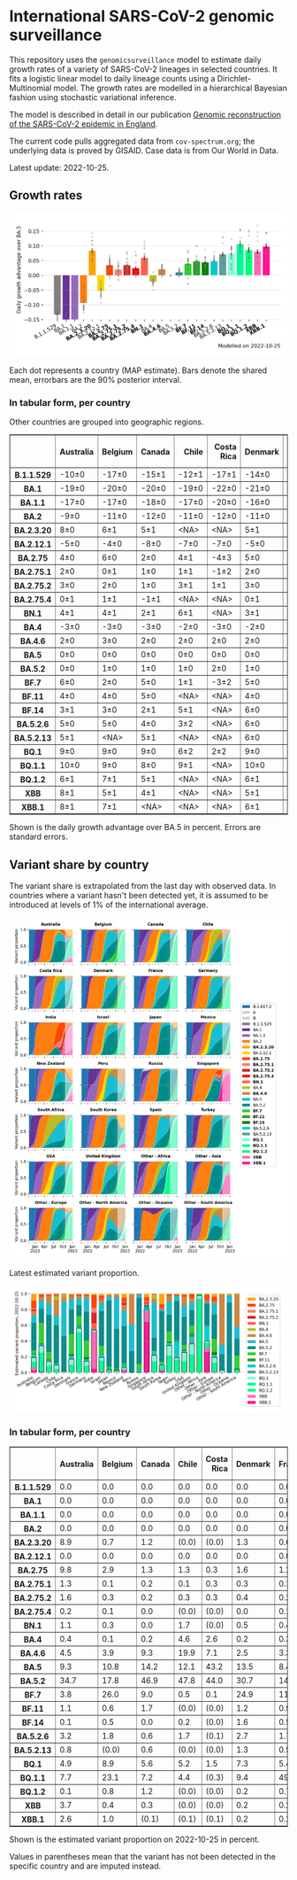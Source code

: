 # International SARS-CoV-2 genomic surveillance

This repository uses the `genomicsurveillance` model to estimate daily growth rates of a variety of SARS-CoV-2 lineages in selected countries. It fits a logistic linear model to daily lineage counts using a Dirichlet-Multinomial model. The growth rates are modelled in a hierarchical Bayesian fashion using stochastic variational inference. 

The model is described in detail in our publication [Genomic reconstruction of the SARS-CoV-2 epidemic in England](https://www.nature.com/articles/s41586-021-04069-y).

The current code pulls aggregated data from `cov-spectrum.org`; the underlying data is proved by GISAID. Case data is from Our World in Data.

Latest update: 2022-10-25.

## Growth rates
![Growth rates](plots/growth-rate-latest.png)

Each dot represents a country (MAP estimate). Bars denote the shared mean, errorbars are the 90% posterior interval.

### In tabular form, per country

Other countries are grouped into geographic regions.

<small><table border="1" class="dataframe">
  <thead>
    <tr style="text-align: right;">
      <th></th>
      <th>Australia</th>
      <th>Belgium</th>
      <th>Canada</th>
      <th>Chile</th>
      <th>Costa Rica</th>
      <th>Denmark</th>
      <th>France</th>
      <th>Germany</th>
      <th>India</th>
      <th>Israel</th>
      <th>Japan</th>
      <th>Mexico</th>
      <th>New Zealand</th>
      <th>Peru</th>
      <th>Russia</th>
      <th>Singapore</th>
      <th>South Africa</th>
      <th>South Korea</th>
      <th>Spain</th>
      <th>Turkey</th>
      <th>USA</th>
      <th>United Kingdom</th>
      <th>Other - Africa</th>
      <th>Other - Asia</th>
      <th>Other - Europe</th>
      <th>Other - North America</th>
      <th>Other - Oceania</th>
      <th>Other - South America</th>
    </tr>
  </thead>
  <tbody>
    <tr>
      <th>B.1.1.529</th>
      <td>-10±0</td>
      <td>-17±0</td>
      <td>-15±1</td>
      <td>-12±1</td>
      <td>-17±1</td>
      <td>-14±0</td>
      <td>-11±0</td>
      <td>-14±0</td>
      <td>-2±0</td>
      <td>-17±0</td>
      <td>-14±1</td>
      <td>-14±1</td>
      <td>-12±1</td>
      <td>-16±1</td>
      <td>-13±0</td>
      <td>&lt;NA&gt;</td>
      <td>-13±0</td>
      <td>-10±2</td>
      <td>-16±0</td>
      <td>-18±0</td>
      <td>-13±0</td>
      <td>-17±0</td>
      <td>-8±0</td>
      <td>-8±0</td>
      <td>-15±0</td>
      <td>-19±0</td>
      <td>&lt;NA&gt;</td>
      <td>-11±0</td>
    </tr>
    <tr>
      <th>BA.1</th>
      <td>-19±0</td>
      <td>-20±0</td>
      <td>-20±0</td>
      <td>-19±0</td>
      <td>-22±0</td>
      <td>-21±0</td>
      <td>-18±0</td>
      <td>-21±0</td>
      <td>-14±0</td>
      <td>-22±0</td>
      <td>-21±0</td>
      <td>-19±0</td>
      <td>-24±0</td>
      <td>-22±0</td>
      <td>-18±0</td>
      <td>-16±0</td>
      <td>-15±0</td>
      <td>-20±0</td>
      <td>-20±0</td>
      <td>-20±0</td>
      <td>-21±0</td>
      <td>-21±0</td>
      <td>-15±0</td>
      <td>-13±0</td>
      <td>-19±0</td>
      <td>-20±0</td>
      <td>-3±0</td>
      <td>-18±0</td>
    </tr>
    <tr>
      <th>BA.1.1</th>
      <td>-17±0</td>
      <td>-17±0</td>
      <td>-18±0</td>
      <td>-17±0</td>
      <td>-20±0</td>
      <td>-16±0</td>
      <td>-16±0</td>
      <td>-18±0</td>
      <td>-12±0</td>
      <td>-19±0</td>
      <td>-17±0</td>
      <td>-17±0</td>
      <td>-14±0</td>
      <td>-21±0</td>
      <td>-18±0</td>
      <td>-8±0</td>
      <td>-13±0</td>
      <td>-16±0</td>
      <td>-17±0</td>
      <td>-16±0</td>
      <td>-19±0</td>
      <td>-18±0</td>
      <td>-14±0</td>
      <td>-12±0</td>
      <td>-16±0</td>
      <td>-18±0</td>
      <td>-7±0</td>
      <td>-17±0</td>
    </tr>
    <tr>
      <th>BA.2</th>
      <td>-9±0</td>
      <td>-11±0</td>
      <td>-12±0</td>
      <td>-11±0</td>
      <td>-12±0</td>
      <td>-11±0</td>
      <td>-8±0</td>
      <td>-11±0</td>
      <td>-4±0</td>
      <td>-11±0</td>
      <td>-10±0</td>
      <td>-10±0</td>
      <td>-8±0</td>
      <td>-13±0</td>
      <td>-12±0</td>
      <td>-4±0</td>
      <td>-8±0</td>
      <td>-9±0</td>
      <td>-9±0</td>
      <td>-8±0</td>
      <td>-11±0</td>
      <td>-11±0</td>
      <td>-7±0</td>
      <td>-7±0</td>
      <td>-10±0</td>
      <td>-11±0</td>
      <td>-4±0</td>
      <td>-10±0</td>
    </tr>
    <tr>
      <th>BA.2.3.20</th>
      <td>8±0</td>
      <td>6±1</td>
      <td>5±1</td>
      <td>&lt;NA&gt;</td>
      <td>&lt;NA&gt;</td>
      <td>5±1</td>
      <td>12±1</td>
      <td>9±1</td>
      <td>13±1</td>
      <td>6±1</td>
      <td>7±1</td>
      <td>&lt;NA&gt;</td>
      <td>7±1</td>
      <td>&lt;NA&gt;</td>
      <td>&lt;NA&gt;</td>
      <td>11±0</td>
      <td>&lt;NA&gt;</td>
      <td>10±1</td>
      <td>9±1</td>
      <td>5±1</td>
      <td>7±0</td>
      <td>5±1</td>
      <td>&lt;NA&gt;</td>
      <td>14±1</td>
      <td>12±0</td>
      <td>&lt;NA&gt;</td>
      <td>&lt;NA&gt;</td>
      <td>&lt;NA&gt;</td>
    </tr>
    <tr>
      <th>BA.2.12.1</th>
      <td>-5±0</td>
      <td>-4±0</td>
      <td>-8±0</td>
      <td>-7±0</td>
      <td>-7±0</td>
      <td>-5±0</td>
      <td>-3±0</td>
      <td>-5±0</td>
      <td>-5±0</td>
      <td>-6±0</td>
      <td>-7±0</td>
      <td>-7±0</td>
      <td>-6±0</td>
      <td>-9±0</td>
      <td>-7±1</td>
      <td>-2±0</td>
      <td>-2±1</td>
      <td>-5±0</td>
      <td>-4±0</td>
      <td>-5±0</td>
      <td>-7±0</td>
      <td>-4±0</td>
      <td>-6±0</td>
      <td>-5±0</td>
      <td>-4±0</td>
      <td>-7±0</td>
      <td>-3±1</td>
      <td>-6±0</td>
    </tr>
    <tr>
      <th>BA.2.75</th>
      <td>4±0</td>
      <td>6±0</td>
      <td>2±0</td>
      <td>4±1</td>
      <td>-4±3</td>
      <td>5±0</td>
      <td>5±0</td>
      <td>5±0</td>
      <td>4±0</td>
      <td>4±0</td>
      <td>3±0</td>
      <td>0±2</td>
      <td>3±0</td>
      <td>1±1</td>
      <td>2±0</td>
      <td>5±0</td>
      <td>0±1</td>
      <td>5±0</td>
      <td>6±0</td>
      <td>3±1</td>
      <td>4±0</td>
      <td>5±0</td>
      <td>4±2</td>
      <td>5±0</td>
      <td>7±0</td>
      <td>-1±2</td>
      <td>&lt;NA&gt;</td>
      <td>5±1</td>
    </tr>
    <tr>
      <th>BA.2.75.1</th>
      <td>2±0</td>
      <td>0±1</td>
      <td>1±0</td>
      <td>1±1</td>
      <td>-1±2</td>
      <td>2±0</td>
      <td>3±0</td>
      <td>3±0</td>
      <td>4±0</td>
      <td>3±0</td>
      <td>0±0</td>
      <td>&lt;NA&gt;</td>
      <td>1±0</td>
      <td>-2±2</td>
      <td>4±1</td>
      <td>4±0</td>
      <td>0±2</td>
      <td>3±0</td>
      <td>2±1</td>
      <td>&lt;NA&gt;</td>
      <td>2±0</td>
      <td>3±0</td>
      <td>&lt;NA&gt;</td>
      <td>3±0</td>
      <td>3±0</td>
      <td>&lt;NA&gt;</td>
      <td>&lt;NA&gt;</td>
      <td>&lt;NA&gt;</td>
    </tr>
    <tr>
      <th>BA.2.75.2</th>
      <td>3±0</td>
      <td>2±0</td>
      <td>1±0</td>
      <td>3±1</td>
      <td>1±1</td>
      <td>3±0</td>
      <td>6±1</td>
      <td>2±0</td>
      <td>8±0</td>
      <td>2±1</td>
      <td>2±0</td>
      <td>&lt;NA&gt;</td>
      <td>3±0</td>
      <td>1±1</td>
      <td>8±1</td>
      <td>5±0</td>
      <td>&lt;NA&gt;</td>
      <td>3±0</td>
      <td>5±1</td>
      <td>1±1</td>
      <td>3±0</td>
      <td>4±0</td>
      <td>&lt;NA&gt;</td>
      <td>7±0</td>
      <td>4±0</td>
      <td>&lt;NA&gt;</td>
      <td>&lt;NA&gt;</td>
      <td>&lt;NA&gt;</td>
    </tr>
    <tr>
      <th>BA.2.75.4</th>
      <td>0±1</td>
      <td>1±1</td>
      <td>-1±1</td>
      <td>&lt;NA&gt;</td>
      <td>&lt;NA&gt;</td>
      <td>0±1</td>
      <td>7±1</td>
      <td>2±1</td>
      <td>7±0</td>
      <td>0±1</td>
      <td>1±1</td>
      <td>&lt;NA&gt;</td>
      <td>&lt;NA&gt;</td>
      <td>&lt;NA&gt;</td>
      <td>&lt;NA&gt;</td>
      <td>8±1</td>
      <td>&lt;NA&gt;</td>
      <td>&lt;NA&gt;</td>
      <td>&lt;NA&gt;</td>
      <td>&lt;NA&gt;</td>
      <td>1±1</td>
      <td>0±1</td>
      <td>&lt;NA&gt;</td>
      <td>&lt;NA&gt;</td>
      <td>4±0</td>
      <td>&lt;NA&gt;</td>
      <td>&lt;NA&gt;</td>
      <td>&lt;NA&gt;</td>
    </tr>
    <tr>
      <th>BN.1</th>
      <td>4±1</td>
      <td>4±1</td>
      <td>2±1</td>
      <td>6±1</td>
      <td>&lt;NA&gt;</td>
      <td>3±1</td>
      <td>11±1</td>
      <td>6±0</td>
      <td>10±0</td>
      <td>4±1</td>
      <td>7±1</td>
      <td>&lt;NA&gt;</td>
      <td>5±1</td>
      <td>&lt;NA&gt;</td>
      <td>&lt;NA&gt;</td>
      <td>9±0</td>
      <td>&lt;NA&gt;</td>
      <td>7±1</td>
      <td>&lt;NA&gt;</td>
      <td>3±1</td>
      <td>4±1</td>
      <td>4±0</td>
      <td>&lt;NA&gt;</td>
      <td>11±1</td>
      <td>7±1</td>
      <td>&lt;NA&gt;</td>
      <td>&lt;NA&gt;</td>
      <td>&lt;NA&gt;</td>
    </tr>
    <tr>
      <th>BA.4</th>
      <td>-3±0</td>
      <td>-3±0</td>
      <td>-3±0</td>
      <td>-2±0</td>
      <td>-3±0</td>
      <td>-2±0</td>
      <td>-1±0</td>
      <td>-2±0</td>
      <td>-3±0</td>
      <td>-2±0</td>
      <td>-4±0</td>
      <td>-2±0</td>
      <td>-3±0</td>
      <td>-3±0</td>
      <td>-5±0</td>
      <td>-2±0</td>
      <td>-2±0</td>
      <td>-3±0</td>
      <td>-1±0</td>
      <td>-2±0</td>
      <td>-2±0</td>
      <td>-2±0</td>
      <td>-3±0</td>
      <td>-2±0</td>
      <td>-2±0</td>
      <td>-2±0</td>
      <td>1±2</td>
      <td>-2±0</td>
    </tr>
    <tr>
      <th>BA.4.6</th>
      <td>2±0</td>
      <td>3±0</td>
      <td>2±0</td>
      <td>2±0</td>
      <td>2±0</td>
      <td>2±0</td>
      <td>3±0</td>
      <td>3±0</td>
      <td>3±0</td>
      <td>3±0</td>
      <td>1±0</td>
      <td>2±0</td>
      <td>2±0</td>
      <td>3±0</td>
      <td>0±1</td>
      <td>2±0</td>
      <td>0±0</td>
      <td>0±0</td>
      <td>4±0</td>
      <td>1±1</td>
      <td>2±0</td>
      <td>2±0</td>
      <td>-1±0</td>
      <td>4±0</td>
      <td>3±0</td>
      <td>3±0</td>
      <td>&lt;NA&gt;</td>
      <td>4±0</td>
    </tr>
    <tr>
      <th>BA.5</th>
      <td>0±0</td>
      <td>0±0</td>
      <td>0±0</td>
      <td>0±0</td>
      <td>0±0</td>
      <td>0±0</td>
      <td>0±0</td>
      <td>0±0</td>
      <td>0±0</td>
      <td>0±0</td>
      <td>0±0</td>
      <td>0±0</td>
      <td>0±0</td>
      <td>0±0</td>
      <td>0±0</td>
      <td>0±0</td>
      <td>0±0</td>
      <td>0±0</td>
      <td>0±0</td>
      <td>0±0</td>
      <td>0±0</td>
      <td>0±0</td>
      <td>0±0</td>
      <td>0±0</td>
      <td>0±0</td>
      <td>0±0</td>
      <td>0±0</td>
      <td>0±0</td>
    </tr>
    <tr>
      <th>BA.5.2</th>
      <td>0±0</td>
      <td>1±0</td>
      <td>1±0</td>
      <td>1±0</td>
      <td>2±0</td>
      <td>1±0</td>
      <td>1±0</td>
      <td>2±0</td>
      <td>0±0</td>
      <td>1±0</td>
      <td>2±0</td>
      <td>1±0</td>
      <td>0±0</td>
      <td>1±0</td>
      <td>2±0</td>
      <td>1±0</td>
      <td>0±0</td>
      <td>2±0</td>
      <td>1±0</td>
      <td>1±0</td>
      <td>1±0</td>
      <td>1±0</td>
      <td>0±0</td>
      <td>1±0</td>
      <td>1±0</td>
      <td>0±0</td>
      <td>2±0</td>
      <td>0±0</td>
    </tr>
    <tr>
      <th>BF.7</th>
      <td>6±0</td>
      <td>2±0</td>
      <td>5±0</td>
      <td>1±1</td>
      <td>-3±2</td>
      <td>5±0</td>
      <td>5±0</td>
      <td>5±0</td>
      <td>3±2</td>
      <td>5±0</td>
      <td>5±0</td>
      <td>2±1</td>
      <td>3±0</td>
      <td>2±1</td>
      <td>5±0</td>
      <td>8±1</td>
      <td>-1±1</td>
      <td>9±0</td>
      <td>5±0</td>
      <td>2±1</td>
      <td>5±0</td>
      <td>5±0</td>
      <td>8±1</td>
      <td>5±1</td>
      <td>5±0</td>
      <td>-3±2</td>
      <td>&lt;NA&gt;</td>
      <td>6±0</td>
    </tr>
    <tr>
      <th>BF.11</th>
      <td>4±0</td>
      <td>4±0</td>
      <td>5±0</td>
      <td>&lt;NA&gt;</td>
      <td>&lt;NA&gt;</td>
      <td>4±0</td>
      <td>6±0</td>
      <td>4±0</td>
      <td>&lt;NA&gt;</td>
      <td>3±0</td>
      <td>4±0</td>
      <td>4±1</td>
      <td>4±1</td>
      <td>&lt;NA&gt;</td>
      <td>7±1</td>
      <td>10±1</td>
      <td>&lt;NA&gt;</td>
      <td>5±1</td>
      <td>4±0</td>
      <td>1±1</td>
      <td>4±0</td>
      <td>3±0</td>
      <td>&lt;NA&gt;</td>
      <td>10±1</td>
      <td>4±0</td>
      <td>&lt;NA&gt;</td>
      <td>&lt;NA&gt;</td>
      <td>3±1</td>
    </tr>
    <tr>
      <th>BF.14</th>
      <td>3±1</td>
      <td>3±0</td>
      <td>2±1</td>
      <td>5±1</td>
      <td>&lt;NA&gt;</td>
      <td>6±0</td>
      <td>5±0</td>
      <td>6±0</td>
      <td>9±1</td>
      <td>1±1</td>
      <td>4±1</td>
      <td>4±1</td>
      <td>&lt;NA&gt;</td>
      <td>&lt;NA&gt;</td>
      <td>&lt;NA&gt;</td>
      <td>&lt;NA&gt;</td>
      <td>3±2</td>
      <td>6±2</td>
      <td>6±1</td>
      <td>2±1</td>
      <td>5±0</td>
      <td>6±0</td>
      <td>&lt;NA&gt;</td>
      <td>&lt;NA&gt;</td>
      <td>4±0</td>
      <td>&lt;NA&gt;</td>
      <td>&lt;NA&gt;</td>
      <td>4±2</td>
    </tr>
    <tr>
      <th>BA.5.2.6</th>
      <td>5±0</td>
      <td>5±0</td>
      <td>4±0</td>
      <td>3±2</td>
      <td>&lt;NA&gt;</td>
      <td>6±0</td>
      <td>5±0</td>
      <td>5±0</td>
      <td>3±0</td>
      <td>5±0</td>
      <td>4±0</td>
      <td>2±2</td>
      <td>5±1</td>
      <td>&lt;NA&gt;</td>
      <td>4±0</td>
      <td>8±0</td>
      <td>2±0</td>
      <td>5±0</td>
      <td>7±1</td>
      <td>6±0</td>
      <td>4±0</td>
      <td>5±0</td>
      <td>5±1</td>
      <td>6±0</td>
      <td>5±0</td>
      <td>&lt;NA&gt;</td>
      <td>&lt;NA&gt;</td>
      <td>&lt;NA&gt;</td>
    </tr>
    <tr>
      <th>BA.5.2.13</th>
      <td>5±1</td>
      <td>&lt;NA&gt;</td>
      <td>5±1</td>
      <td>&lt;NA&gt;</td>
      <td>&lt;NA&gt;</td>
      <td>6±0</td>
      <td>11±1</td>
      <td>6±0</td>
      <td>&lt;NA&gt;</td>
      <td>&lt;NA&gt;</td>
      <td>&lt;NA&gt;</td>
      <td>&lt;NA&gt;</td>
      <td>&lt;NA&gt;</td>
      <td>&lt;NA&gt;</td>
      <td>&lt;NA&gt;</td>
      <td>13±1</td>
      <td>6±1</td>
      <td>&lt;NA&gt;</td>
      <td>8±1</td>
      <td>4±1</td>
      <td>5±0</td>
      <td>5±0</td>
      <td>&lt;NA&gt;</td>
      <td>13±1</td>
      <td>6±0</td>
      <td>&lt;NA&gt;</td>
      <td>&lt;NA&gt;</td>
      <td>&lt;NA&gt;</td>
    </tr>
    <tr>
      <th>BQ.1</th>
      <td>9±0</td>
      <td>9±0</td>
      <td>9±0</td>
      <td>6±2</td>
      <td>2±2</td>
      <td>9±0</td>
      <td>9±0</td>
      <td>10±0</td>
      <td>10±2</td>
      <td>7±1</td>
      <td>6±1</td>
      <td>4±3</td>
      <td>4±1</td>
      <td>&lt;NA&gt;</td>
      <td>&lt;NA&gt;</td>
      <td>12±2</td>
      <td>6±1</td>
      <td>7±1</td>
      <td>10±0</td>
      <td>3±3</td>
      <td>9±0</td>
      <td>9±0</td>
      <td>9±0</td>
      <td>9±1</td>
      <td>9±0</td>
      <td>2±2</td>
      <td>&lt;NA&gt;</td>
      <td>3±2</td>
    </tr>
    <tr>
      <th>BQ.1.1</th>
      <td>10±0</td>
      <td>9±0</td>
      <td>8±0</td>
      <td>9±1</td>
      <td>&lt;NA&gt;</td>
      <td>10±0</td>
      <td>11±0</td>
      <td>11±0</td>
      <td>&lt;NA&gt;</td>
      <td>8±1</td>
      <td>10±1</td>
      <td>&lt;NA&gt;</td>
      <td>&lt;NA&gt;</td>
      <td>&lt;NA&gt;</td>
      <td>&lt;NA&gt;</td>
      <td>16±2</td>
      <td>7±1</td>
      <td>11±1</td>
      <td>13±1</td>
      <td>6±2</td>
      <td>11±0</td>
      <td>11±0</td>
      <td>15±0</td>
      <td>16±2</td>
      <td>12±0</td>
      <td>&lt;NA&gt;</td>
      <td>&lt;NA&gt;</td>
      <td>8±2</td>
    </tr>
    <tr>
      <th>BQ.1.2</th>
      <td>6±1</td>
      <td>7±1</td>
      <td>5±1</td>
      <td>&lt;NA&gt;</td>
      <td>&lt;NA&gt;</td>
      <td>6±1</td>
      <td>13±1</td>
      <td>8±1</td>
      <td>&lt;NA&gt;</td>
      <td>6±1</td>
      <td>&lt;NA&gt;</td>
      <td>&lt;NA&gt;</td>
      <td>&lt;NA&gt;</td>
      <td>&lt;NA&gt;</td>
      <td>&lt;NA&gt;</td>
      <td>15±1</td>
      <td>&lt;NA&gt;</td>
      <td>&lt;NA&gt;</td>
      <td>&lt;NA&gt;</td>
      <td>6±1</td>
      <td>8±1</td>
      <td>6±1</td>
      <td>15±1</td>
      <td>&lt;NA&gt;</td>
      <td>10±1</td>
      <td>&lt;NA&gt;</td>
      <td>&lt;NA&gt;</td>
      <td>&lt;NA&gt;</td>
    </tr>
    <tr>
      <th>XBB</th>
      <td>8±1</td>
      <td>5±1</td>
      <td>4±1</td>
      <td>&lt;NA&gt;</td>
      <td>&lt;NA&gt;</td>
      <td>5±1</td>
      <td>12±1</td>
      <td>6±1</td>
      <td>13±0</td>
      <td>4±1</td>
      <td>6±1</td>
      <td>&lt;NA&gt;</td>
      <td>6±1</td>
      <td>&lt;NA&gt;</td>
      <td>&lt;NA&gt;</td>
      <td>17±0</td>
      <td>&lt;NA&gt;</td>
      <td>8±1</td>
      <td>&lt;NA&gt;</td>
      <td>&lt;NA&gt;</td>
      <td>6±1</td>
      <td>4±1</td>
      <td>&lt;NA&gt;</td>
      <td>15±1</td>
      <td>9±1</td>
      <td>&lt;NA&gt;</td>
      <td>&lt;NA&gt;</td>
      <td>&lt;NA&gt;</td>
    </tr>
    <tr>
      <th>XBB.1</th>
      <td>8±1</td>
      <td>7±1</td>
      <td>&lt;NA&gt;</td>
      <td>&lt;NA&gt;</td>
      <td>&lt;NA&gt;</td>
      <td>6±1</td>
      <td>14±1</td>
      <td>9±1</td>
      <td>15±1</td>
      <td>7±1</td>
      <td>8±1</td>
      <td>&lt;NA&gt;</td>
      <td>9±1</td>
      <td>&lt;NA&gt;</td>
      <td>&lt;NA&gt;</td>
      <td>14±0</td>
      <td>&lt;NA&gt;</td>
      <td>11±1</td>
      <td>&lt;NA&gt;</td>
      <td>&lt;NA&gt;</td>
      <td>7±1</td>
      <td>6±1</td>
      <td>&lt;NA&gt;</td>
      <td>14±1</td>
      <td>11±1</td>
      <td>&lt;NA&gt;</td>
      <td>&lt;NA&gt;</td>
      <td>&lt;NA&gt;</td>
    </tr>
  </tbody>
</table></small>

Shown is the daily growth advantage over BA.5 in percent. Errors are standard errors.

## Variant share by country

The variant share is extrapolated from the last day with observed data. In countries where a variant hasn't been detected yet, it is assumed to be introduced at levels of 1% of the international average. 

![Variant share by country](plots/variant-share-latest.png)

Latest estimated variant proportion.

![Variant share by country](plots/variant-share-bar.png)

### In tabular form, per country

<small><table border="1" class="dataframe">
  <thead>
    <tr style="text-align: right;">
      <th></th>
      <th>Australia</th>
      <th>Belgium</th>
      <th>Canada</th>
      <th>Chile</th>
      <th>Costa Rica</th>
      <th>Denmark</th>
      <th>France</th>
      <th>Germany</th>
      <th>India</th>
      <th>Israel</th>
      <th>Japan</th>
      <th>Mexico</th>
      <th>New Zealand</th>
      <th>Peru</th>
      <th>Russia</th>
      <th>Singapore</th>
      <th>South Africa</th>
      <th>South Korea</th>
      <th>Spain</th>
      <th>Turkey</th>
      <th>USA</th>
      <th>United Kingdom</th>
      <th>Other - Africa</th>
      <th>Other - Asia</th>
      <th>Other - Europe</th>
      <th>Other - North America</th>
      <th>Other - Oceania</th>
      <th>Other - South America</th>
    </tr>
  </thead>
  <tbody>
    <tr>
      <th>B.1.1.529</th>
      <td>0.0</td>
      <td>0.0</td>
      <td>0.0</td>
      <td>0.0</td>
      <td>0.0</td>
      <td>0.0</td>
      <td>0.0</td>
      <td>0.0</td>
      <td>0.0</td>
      <td>0.0</td>
      <td>0.0</td>
      <td>0.0</td>
      <td>0.0</td>
      <td>0.0</td>
      <td>0.0</td>
      <td>(0.0)</td>
      <td>0.0</td>
      <td>0.0</td>
      <td>0.0</td>
      <td>0.0</td>
      <td>0.0</td>
      <td>0.0</td>
      <td>0.0</td>
      <td>0.0</td>
      <td>0.0</td>
      <td>0.0</td>
      <td>(0.0)</td>
      <td>0.0</td>
    </tr>
    <tr>
      <th>BA.1</th>
      <td>0.0</td>
      <td>0.0</td>
      <td>0.0</td>
      <td>0.0</td>
      <td>0.0</td>
      <td>0.0</td>
      <td>0.0</td>
      <td>0.0</td>
      <td>0.0</td>
      <td>0.0</td>
      <td>0.0</td>
      <td>0.0</td>
      <td>0.0</td>
      <td>0.0</td>
      <td>0.0</td>
      <td>0.0</td>
      <td>0.0</td>
      <td>0.0</td>
      <td>0.0</td>
      <td>0.0</td>
      <td>0.0</td>
      <td>0.0</td>
      <td>0.0</td>
      <td>0.0</td>
      <td>0.0</td>
      <td>0.0</td>
      <td>0.0</td>
      <td>0.0</td>
    </tr>
    <tr>
      <th>BA.1.1</th>
      <td>0.0</td>
      <td>0.0</td>
      <td>0.0</td>
      <td>0.0</td>
      <td>0.0</td>
      <td>0.0</td>
      <td>0.0</td>
      <td>0.0</td>
      <td>0.0</td>
      <td>0.0</td>
      <td>0.0</td>
      <td>0.0</td>
      <td>0.0</td>
      <td>0.0</td>
      <td>0.0</td>
      <td>0.0</td>
      <td>0.0</td>
      <td>0.0</td>
      <td>0.0</td>
      <td>0.0</td>
      <td>0.0</td>
      <td>0.0</td>
      <td>0.0</td>
      <td>0.0</td>
      <td>0.0</td>
      <td>0.0</td>
      <td>0.0</td>
      <td>0.0</td>
    </tr>
    <tr>
      <th>BA.2</th>
      <td>0.0</td>
      <td>0.0</td>
      <td>0.0</td>
      <td>0.0</td>
      <td>0.0</td>
      <td>0.0</td>
      <td>0.0</td>
      <td>0.0</td>
      <td>0.0</td>
      <td>0.0</td>
      <td>0.0</td>
      <td>0.0</td>
      <td>0.0</td>
      <td>0.0</td>
      <td>0.0</td>
      <td>0.0</td>
      <td>0.0</td>
      <td>0.0</td>
      <td>0.0</td>
      <td>0.0</td>
      <td>0.0</td>
      <td>0.0</td>
      <td>0.0</td>
      <td>0.0</td>
      <td>0.0</td>
      <td>0.0</td>
      <td>0.0</td>
      <td>0.0</td>
    </tr>
    <tr>
      <th>BA.2.3.20</th>
      <td>8.9</td>
      <td>0.7</td>
      <td>1.2</td>
      <td>(0.0)</td>
      <td>(0.0)</td>
      <td>1.3</td>
      <td>0.6</td>
      <td>1.1</td>
      <td>1.7</td>
      <td>2.6</td>
      <td>2.0</td>
      <td>(0.0)</td>
      <td>5.0</td>
      <td>(0.0)</td>
      <td>(0.0)</td>
      <td>4.4</td>
      <td>(0.0)</td>
      <td>13.2</td>
      <td>0.6</td>
      <td>0.9</td>
      <td>1.4</td>
      <td>0.3</td>
      <td>(0.0)</td>
      <td>1.1</td>
      <td>4.0</td>
      <td>(0.0)</td>
      <td>(0.0)</td>
      <td>(0.0)</td>
    </tr>
    <tr>
      <th>BA.2.12.1</th>
      <td>0.0</td>
      <td>0.0</td>
      <td>0.0</td>
      <td>0.0</td>
      <td>0.0</td>
      <td>0.0</td>
      <td>0.0</td>
      <td>0.0</td>
      <td>0.0</td>
      <td>0.0</td>
      <td>0.0</td>
      <td>0.0</td>
      <td>0.0</td>
      <td>0.0</td>
      <td>0.0</td>
      <td>0.0</td>
      <td>0.0</td>
      <td>0.0</td>
      <td>0.0</td>
      <td>0.0</td>
      <td>0.0</td>
      <td>0.0</td>
      <td>0.0</td>
      <td>0.0</td>
      <td>0.0</td>
      <td>0.0</td>
      <td>0.1</td>
      <td>0.0</td>
    </tr>
    <tr>
      <th>BA.2.75</th>
      <td>9.8</td>
      <td>2.9</td>
      <td>1.3</td>
      <td>1.3</td>
      <td>0.3</td>
      <td>1.6</td>
      <td>1.2</td>
      <td>1.5</td>
      <td>16.2</td>
      <td>3.5</td>
      <td>0.8</td>
      <td>0.2</td>
      <td>6.0</td>
      <td>0.2</td>
      <td>0.4</td>
      <td>5.0</td>
      <td>0.9</td>
      <td>4.9</td>
      <td>1.8</td>
      <td>0.9</td>
      <td>2.1</td>
      <td>4.0</td>
      <td>0.0</td>
      <td>5.3</td>
      <td>4.5</td>
      <td>0.6</td>
      <td>(0.0)</td>
      <td>0.9</td>
    </tr>
    <tr>
      <th>BA.2.75.1</th>
      <td>1.3</td>
      <td>0.1</td>
      <td>0.2</td>
      <td>0.1</td>
      <td>0.3</td>
      <td>0.3</td>
      <td>0.1</td>
      <td>0.1</td>
      <td>6.2</td>
      <td>0.9</td>
      <td>0.0</td>
      <td>(0.0)</td>
      <td>0.6</td>
      <td>0.1</td>
      <td>0.3</td>
      <td>1.5</td>
      <td>0.2</td>
      <td>0.4</td>
      <td>0.2</td>
      <td>(0.0)</td>
      <td>0.1</td>
      <td>0.4</td>
      <td>(0.0)</td>
      <td>0.7</td>
      <td>0.3</td>
      <td>(0.0)</td>
      <td>(0.0)</td>
      <td>(0.0)</td>
    </tr>
    <tr>
      <th>BA.2.75.2</th>
      <td>1.6</td>
      <td>0.3</td>
      <td>0.2</td>
      <td>0.3</td>
      <td>0.3</td>
      <td>0.4</td>
      <td>0.2</td>
      <td>0.1</td>
      <td>12.0</td>
      <td>0.6</td>
      <td>0.2</td>
      <td>(0.0)</td>
      <td>2.7</td>
      <td>0.1</td>
      <td>0.4</td>
      <td>1.4</td>
      <td>(0.0)</td>
      <td>0.4</td>
      <td>0.2</td>
      <td>0.2</td>
      <td>0.3</td>
      <td>0.8</td>
      <td>(0.0)</td>
      <td>1.1</td>
      <td>0.4</td>
      <td>(0.0)</td>
      <td>(0.0)</td>
      <td>(0.0)</td>
    </tr>
    <tr>
      <th>BA.2.75.4</th>
      <td>0.2</td>
      <td>0.1</td>
      <td>0.0</td>
      <td>(0.0)</td>
      <td>(0.0)</td>
      <td>0.0</td>
      <td>0.1</td>
      <td>0.0</td>
      <td>1.0</td>
      <td>0.2</td>
      <td>0.0</td>
      <td>(0.0)</td>
      <td>(0.0)</td>
      <td>(0.0)</td>
      <td>(0.0)</td>
      <td>0.1</td>
      <td>(0.0)</td>
      <td>(0.0)</td>
      <td>(0.0)</td>
      <td>(0.0)</td>
      <td>0.0</td>
      <td>0.0</td>
      <td>(0.0)</td>
      <td>(0.0)</td>
      <td>0.1</td>
      <td>(0.0)</td>
      <td>(0.0)</td>
      <td>(0.0)</td>
    </tr>
    <tr>
      <th>BN.1</th>
      <td>1.1</td>
      <td>0.3</td>
      <td>0.0</td>
      <td>1.7</td>
      <td>(0.0)</td>
      <td>0.5</td>
      <td>0.4</td>
      <td>0.5</td>
      <td>8.2</td>
      <td>1.2</td>
      <td>0.6</td>
      <td>(0.0)</td>
      <td>0.6</td>
      <td>(0.0)</td>
      <td>(0.0)</td>
      <td>1.8</td>
      <td>(0.0)</td>
      <td>0.8</td>
      <td>(0.0)</td>
      <td>0.6</td>
      <td>0.1</td>
      <td>0.6</td>
      <td>(0.0)</td>
      <td>1.7</td>
      <td>0.6</td>
      <td>(0.0)</td>
      <td>(0.0)</td>
      <td>(0.0)</td>
    </tr>
    <tr>
      <th>BA.4</th>
      <td>0.4</td>
      <td>0.1</td>
      <td>0.2</td>
      <td>4.6</td>
      <td>2.6</td>
      <td>0.2</td>
      <td>0.3</td>
      <td>0.2</td>
      <td>0.0</td>
      <td>0.5</td>
      <td>0.0</td>
      <td>1.3</td>
      <td>0.5</td>
      <td>0.8</td>
      <td>0.0</td>
      <td>0.0</td>
      <td>5.1</td>
      <td>0.0</td>
      <td>0.3</td>
      <td>0.1</td>
      <td>0.4</td>
      <td>0.3</td>
      <td>0.0</td>
      <td>0.1</td>
      <td>0.2</td>
      <td>0.6</td>
      <td>1.9</td>
      <td>0.9</td>
    </tr>
    <tr>
      <th>BA.4.6</th>
      <td>4.5</td>
      <td>3.9</td>
      <td>9.3</td>
      <td>19.9</td>
      <td>7.1</td>
      <td>2.5</td>
      <td>3.3</td>
      <td>2.1</td>
      <td>0.0</td>
      <td>2.6</td>
      <td>0.2</td>
      <td>3.0</td>
      <td>6.3</td>
      <td>37.7</td>
      <td>0.0</td>
      <td>0.0</td>
      <td>4.9</td>
      <td>0.1</td>
      <td>7.0</td>
      <td>0.1</td>
      <td>10.5</td>
      <td>4.3</td>
      <td>0.0</td>
      <td>0.8</td>
      <td>2.4</td>
      <td>63.5</td>
      <td>(0.1)</td>
      <td>40.5</td>
    </tr>
    <tr>
      <th>BA.5</th>
      <td>9.3</td>
      <td>10.8</td>
      <td>14.2</td>
      <td>12.1</td>
      <td>43.2</td>
      <td>13.5</td>
      <td>8.4</td>
      <td>17.2</td>
      <td>0.0</td>
      <td>10.2</td>
      <td>4.7</td>
      <td>40.0</td>
      <td>19.4</td>
      <td>34.0</td>
      <td>4.2</td>
      <td>0.2</td>
      <td>45.0</td>
      <td>2.4</td>
      <td>16.9</td>
      <td>6.6</td>
      <td>14.4</td>
      <td>10.1</td>
      <td>0.1</td>
      <td>1.6</td>
      <td>14.0</td>
      <td>11.8</td>
      <td>9.2</td>
      <td>14.7</td>
    </tr>
    <tr>
      <th>BA.5.2</th>
      <td>34.7</td>
      <td>17.8</td>
      <td>46.9</td>
      <td>47.8</td>
      <td>44.0</td>
      <td>30.7</td>
      <td>14.0</td>
      <td>36.5</td>
      <td>0.4</td>
      <td>43.8</td>
      <td>84.1</td>
      <td>50.2</td>
      <td>47.2</td>
      <td>25.9</td>
      <td>83.8</td>
      <td>3.0</td>
      <td>15.7</td>
      <td>63.9</td>
      <td>20.8</td>
      <td>49.9</td>
      <td>35.3</td>
      <td>19.8</td>
      <td>0.2</td>
      <td>27.9</td>
      <td>30.8</td>
      <td>20.0</td>
      <td>87.8</td>
      <td>21.3</td>
    </tr>
    <tr>
      <th>BF.7</th>
      <td>3.8</td>
      <td>26.0</td>
      <td>9.0</td>
      <td>0.5</td>
      <td>0.1</td>
      <td>24.9</td>
      <td>11.4</td>
      <td>20.3</td>
      <td>0.0</td>
      <td>10.6</td>
      <td>1.9</td>
      <td>0.7</td>
      <td>2.0</td>
      <td>0.8</td>
      <td>6.5</td>
      <td>0.3</td>
      <td>0.2</td>
      <td>2.6</td>
      <td>12.7</td>
      <td>1.4</td>
      <td>5.9</td>
      <td>8.8</td>
      <td>1.5</td>
      <td>0.4</td>
      <td>16.1</td>
      <td>0.0</td>
      <td>(0.2)</td>
      <td>16.4</td>
    </tr>
    <tr>
      <th>BF.11</th>
      <td>1.1</td>
      <td>0.6</td>
      <td>1.7</td>
      <td>(0.0)</td>
      <td>(0.0)</td>
      <td>1.2</td>
      <td>0.9</td>
      <td>1.2</td>
      <td>(0.0)</td>
      <td>0.5</td>
      <td>0.2</td>
      <td>0.8</td>
      <td>0.6</td>
      <td>(0.0)</td>
      <td>0.4</td>
      <td>0.1</td>
      <td>(0.0)</td>
      <td>0.2</td>
      <td>1.1</td>
      <td>0.3</td>
      <td>1.3</td>
      <td>4.0</td>
      <td>(0.0)</td>
      <td>0.4</td>
      <td>1.3</td>
      <td>(0.0)</td>
      <td>(0.0)</td>
      <td>0.6</td>
    </tr>
    <tr>
      <th>BF.14</th>
      <td>0.1</td>
      <td>0.5</td>
      <td>0.0</td>
      <td>0.2</td>
      <td>(0.0)</td>
      <td>1.6</td>
      <td>0.5</td>
      <td>2.3</td>
      <td>0.1</td>
      <td>0.0</td>
      <td>0.0</td>
      <td>0.8</td>
      <td>(0.0)</td>
      <td>(0.0)</td>
      <td>(0.0)</td>
      <td>(0.0)</td>
      <td>0.6</td>
      <td>0.2</td>
      <td>1.0</td>
      <td>0.4</td>
      <td>0.3</td>
      <td>0.9</td>
      <td>(0.0)</td>
      <td>(0.0)</td>
      <td>2.9</td>
      <td>(0.0)</td>
      <td>(0.0)</td>
      <td>0.4</td>
    </tr>
    <tr>
      <th>BA.5.2.6</th>
      <td>3.2</td>
      <td>1.8</td>
      <td>0.6</td>
      <td>1.7</td>
      <td>(0.1)</td>
      <td>2.7</td>
      <td>1.7</td>
      <td>2.0</td>
      <td>0.0</td>
      <td>3.6</td>
      <td>1.1</td>
      <td>0.5</td>
      <td>2.5</td>
      <td>(0.1)</td>
      <td>3.5</td>
      <td>1.7</td>
      <td>3.3</td>
      <td>1.8</td>
      <td>2.3</td>
      <td>19.1</td>
      <td>1.8</td>
      <td>5.1</td>
      <td>0.2</td>
      <td>18.1</td>
      <td>2.3</td>
      <td>(0.1)</td>
      <td>(0.1)</td>
      <td>(0.1)</td>
    </tr>
    <tr>
      <th>BA.5.2.13</th>
      <td>0.8</td>
      <td>(0.0)</td>
      <td>0.6</td>
      <td>(0.0)</td>
      <td>(0.0)</td>
      <td>1.3</td>
      <td>0.5</td>
      <td>0.4</td>
      <td>(0.0)</td>
      <td>(0.0)</td>
      <td>(0.0)</td>
      <td>(0.0)</td>
      <td>(0.0)</td>
      <td>(0.0)</td>
      <td>(0.0)</td>
      <td>0.1</td>
      <td>2.1</td>
      <td>(0.0)</td>
      <td>0.9</td>
      <td>0.7</td>
      <td>0.3</td>
      <td>4.0</td>
      <td>(0.0)</td>
      <td>0.8</td>
      <td>0.7</td>
      <td>(0.0)</td>
      <td>(0.0)</td>
      <td>(0.0)</td>
    </tr>
    <tr>
      <th>BQ.1</th>
      <td>4.9</td>
      <td>8.9</td>
      <td>5.6</td>
      <td>5.2</td>
      <td>1.5</td>
      <td>7.3</td>
      <td>5.4</td>
      <td>5.7</td>
      <td>2.3</td>
      <td>3.9</td>
      <td>0.4</td>
      <td>2.1</td>
      <td>2.5</td>
      <td>(0.1)</td>
      <td>(0.1)</td>
      <td>0.5</td>
      <td>7.8</td>
      <td>1.4</td>
      <td>12.8</td>
      <td>2.7</td>
      <td>11.2</td>
      <td>13.6</td>
      <td>4.5</td>
      <td>1.9</td>
      <td>6.9</td>
      <td>2.9</td>
      <td>(0.1)</td>
      <td>0.8</td>
    </tr>
    <tr>
      <th>BQ.1.1</th>
      <td>7.7</td>
      <td>23.1</td>
      <td>7.2</td>
      <td>4.4</td>
      <td>(0.3)</td>
      <td>9.4</td>
      <td>49.9</td>
      <td>7.8</td>
      <td>(0.1)</td>
      <td>12.4</td>
      <td>2.7</td>
      <td>(0.2)</td>
      <td>(0.2)</td>
      <td>(0.2)</td>
      <td>(0.2)</td>
      <td>1.5</td>
      <td>14.2</td>
      <td>4.8</td>
      <td>21.4</td>
      <td>12.2</td>
      <td>12.5</td>
      <td>21.7</td>
      <td>74.1</td>
      <td>7.0</td>
      <td>10.3</td>
      <td>(0.2)</td>
      <td>(0.2)</td>
      <td>3.2</td>
    </tr>
    <tr>
      <th>BQ.1.2</th>
      <td>0.1</td>
      <td>0.8</td>
      <td>1.2</td>
      <td>(0.0)</td>
      <td>(0.0)</td>
      <td>0.2</td>
      <td>0.7</td>
      <td>0.7</td>
      <td>(0.0)</td>
      <td>1.7</td>
      <td>(0.0)</td>
      <td>(0.0)</td>
      <td>(0.0)</td>
      <td>(0.0)</td>
      <td>(0.0)</td>
      <td>0.1</td>
      <td>(0.0)</td>
      <td>(0.0)</td>
      <td>(0.0)</td>
      <td>4.0</td>
      <td>1.3</td>
      <td>1.2</td>
      <td>19.3</td>
      <td>(0.0)</td>
      <td>1.0</td>
      <td>(0.0)</td>
      <td>(0.0)</td>
      <td>(0.0)</td>
    </tr>
    <tr>
      <th>XBB</th>
      <td>3.7</td>
      <td>0.4</td>
      <td>0.3</td>
      <td>(0.0)</td>
      <td>(0.0)</td>
      <td>0.2</td>
      <td>0.2</td>
      <td>0.2</td>
      <td>46.9</td>
      <td>0.5</td>
      <td>0.5</td>
      <td>(0.0)</td>
      <td>2.3</td>
      <td>(0.0)</td>
      <td>(0.0)</td>
      <td>14.2</td>
      <td>(0.0)</td>
      <td>0.7</td>
      <td>(0.0)</td>
      <td>(0.0)</td>
      <td>0.3</td>
      <td>0.1</td>
      <td>(0.0)</td>
      <td>4.6</td>
      <td>0.8</td>
      <td>(0.0)</td>
      <td>(0.0)</td>
      <td>(0.0)</td>
    </tr>
    <tr>
      <th>XBB.1</th>
      <td>2.6</td>
      <td>1.0</td>
      <td>(0.1)</td>
      <td>(0.1)</td>
      <td>(0.1)</td>
      <td>0.2</td>
      <td>0.2</td>
      <td>0.1</td>
      <td>4.8</td>
      <td>0.9</td>
      <td>0.4</td>
      <td>(0.1)</td>
      <td>1.6</td>
      <td>(0.1)</td>
      <td>(0.1)</td>
      <td>64.1</td>
      <td>(0.1)</td>
      <td>2.2</td>
      <td>(0.1)</td>
      <td>(0.1)</td>
      <td>0.3</td>
      <td>0.1</td>
      <td>(0.0)</td>
      <td>26.5</td>
      <td>0.6</td>
      <td>(0.1)</td>
      <td>(0.1)</td>
      <td>(0.1)</td>
    </tr>
  </tbody>
</table></small>

Shown is the estimated variant proportion on 2022-10-25 in percent. 

Values in parentheses mean that the variant has not been detected in the specific country and are imputed instead.
